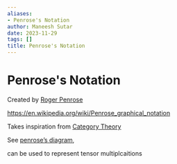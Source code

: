 ```yaml
---
aliases:
- Penrose's Notation
author: Maneesh Sutar
date: 2023-11-29
tags: []
title: Penrose's Notation
---
```


# Penrose's Notation

Created by [Roger Penrose](../People/Roger_Penrose.md)

<https://en.wikipedia.org/wiki/Penrose_graphical_notation>

Takes inspiration from [Category Theory](../FunctionalProgramming/category_theory.md)

See [penrose’s diagram](https://en.wikipedia.org/wiki/Penrose_diagram),

can be used to represent tensor multiplcaitions

